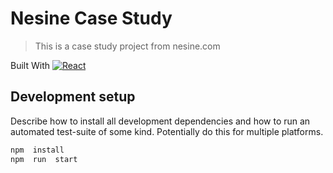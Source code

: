 
  
  

# Nesine Case Study

> This is a case study project from nesine.com

 Built With 
 [![React][React.js]][React-url]
  
## Development setup

  

Describe how to install all development dependencies and how to run an automated test-suite of some kind. Potentially do this for multiple platforms.

```sh
npm  install
npm  run  start
```

<!-- Markdown link & img dfn's -->

[npm-image]: https://img.shields.io/npm/v/datadog-metrics.svg?style=flat-square

[npm-url]: https://npmjs.org/package/datadog-metrics

[npm-downloads]: https://img.shields.io/npm/dm/datadog-metrics.svg?style=flat-square

[travis-image]: https://img.shields.io/travis/dbader/node-datadog-metrics/master.svg?style=flat-square

[travis-url]: https://travis-ci.org/dbader/node-datadog-metrics

[wiki]: https://github.com/yourname/yourproject/wiki

[React.js]: https://img.shields.io/badge/React-20232A?style=for-the-badge&logo=react&logoColor=61DAFB

[React-url]: https://reactjs.org/